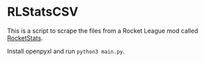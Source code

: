 # RLStatsCSV

This is a script to scrape the files from a Rocket League mod called [RocketStats](https://bakkesplugins.com/plugins/view/30).

Install openpyxl and run `python3 main.py`.
